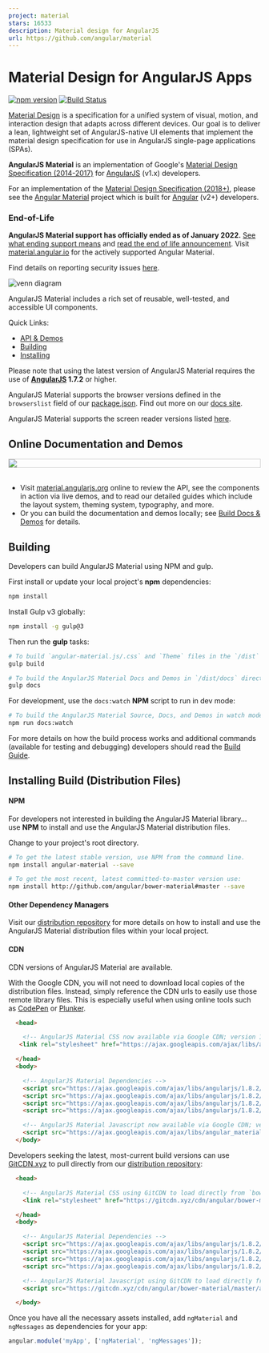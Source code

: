 ```yaml
---
project: material
stars: 16533
description: Material design for AngularJS
url: https://github.com/angular/material
---
```


# Material Design for AngularJS Apps
[![npm version](https://badge.fury.io/js/angular-material.svg)](https://www.npmjs.com/package/angular-material)
[![Build Status](https://travis-ci.org/angular/material.svg)](https://travis-ci.org/angular/material)

[Material Design](https://material.io/archive/guidelines/) is a specification for a
unified system of visual, motion, and interaction design that adapts across different devices. Our
goal is to deliver a lean, lightweight set of AngularJS-native UI elements that implement the
material design specification for use in AngularJS single-page applications (SPAs).

**AngularJS Material** is an implementation of Google's 
[Material Design Specification (2014-2017)](https://material.io/archive/guidelines/material-design/)
for [AngularJS](https://angularjs.org) (v1.x) developers.

For an implementation of the [Material Design Specification (2018+)](https://material.io/design/),
please see the [Angular Material](https://material.angular.io/) project which is built for
[Angular](https://angular.io) (v2+) developers.

### <a name="lts"></a> End-of-Life

**AngularJS Material support has officially ended as of January 2022.**
[See what ending support means](https://docs.angularjs.org/misc/version-support-status)
and [read the end of life announcement](https://goo.gle/angularjs-end-of-life). Visit
[material.angular.io](https://material.angular.io) for the actively supported Angular Material.

Find details on reporting security issues
[here](https://github.com/angular/material/blob/master/SECURITY.md).

![venn diagram](https://cloud.githubusercontent.com/assets/210413/5077572/30dfc2f0-6e6a-11e4-9723-07c918128f4f.png)

AngularJS Material includes a rich set of reusable, well-tested, and accessible UI components.

Quick Links:

*  [API & Demos](#demos)
*  [Building](#building)
*  [Installing](#installing)


Please note that using the latest version of AngularJS Material requires the use of
**[AngularJS](https://angularjs.org/) 1.7.2** or higher.

AngularJS Material supports the browser versions defined in the `browserslist` field
of our [package.json](package.json). Find out more on our
[docs site](https://material.angularjs.org/latest/#browser-support).

AngularJS Material supports the screen reader versions listed
[here](https://material.angularjs.org/latest/#screen-reader-support).

## <a name="demos"></a> Online Documentation and Demos

<div style="border: 1px solid #ccc">
  <img src="https://user-images.githubusercontent.com/3506071/93010488-11578980-f55b-11ea-9ea3-c4a7bffd20b9.png" style="display:block;">
</div><br>

- Visit [material.angularjs.org](https://material.angularjs.org/) online to review the API, see the
  components in action via live demos, and to read our detailed guides which include the layout system,
  theming system, typography, and more.
- Or you can build the documentation and demos locally; see
  [Build Docs & Demos](https://github.com/angular/material/tree/master/docs/README.md) for details.

## <a name="building"></a> Building

Developers can build AngularJS Material using NPM and gulp.

First install or update your local project's **npm** dependencies:

```bash
npm install
```

Install Gulp v3 globally:

```bash
npm install -g gulp@3
```

Then run the **gulp** tasks:

```bash
# To build `angular-material.js/.css` and `Theme` files in the `/dist` directory
gulp build

# To build the AngularJS Material Docs and Demos in `/dist/docs` directory
gulp docs
```

For development, use the `docs:watch` **NPM** script to run in dev mode:

```bash
# To build the AngularJS Material Source, Docs, and Demos in watch mode
npm run docs:watch
```

For more details on how the build process works and additional commands (available for testing and
debugging) developers should read the [Build Guide](docs/guides/BUILD.md).

## <a name="installing"></a> Installing Build (Distribution Files)

#### NPM

For developers not interested in building the AngularJS Material library... use **NPM** to install
and use the AngularJS Material distribution files.

Change to your project's root directory.

```bash
# To get the latest stable version, use NPM from the command line.
npm install angular-material --save

# To get the most recent, latest committed-to-master version use:
npm install http://github.com/angular/bower-material#master --save
```

#### Other Dependency Managers

Visit our [distribution repository](https://github.com/angular/bower-material/blob/master/README.md)
for more details on how to install and use the AngularJS Material distribution files within your local
project.

#### CDN

CDN versions of AngularJS Material are available.

With the Google CDN, you will not need to download local copies of the distribution files. Instead,
simply reference the CDN urls to easily use those remote library files. This is especially useful
when using online tools such as [CodePen](http://codepen.io/) or [Plunker](http://plnkr.co/).

```html
  <head>

    <!-- AngularJS Material CSS now available via Google CDN; version 1.2.1 used here -->
   <link rel="stylesheet" href="https://ajax.googleapis.com/ajax/libs/angular_material/1.2.1/angular-material.min.css">

  </head>
  <body>

    <!-- AngularJS Material Dependencies -->
    <script src="https://ajax.googleapis.com/ajax/libs/angularjs/1.8.2/angular.min.js"></script>
    <script src="https://ajax.googleapis.com/ajax/libs/angularjs/1.8.2/angular-animate.min.js"></script>
    <script src="https://ajax.googleapis.com/ajax/libs/angularjs/1.8.2/angular-aria.min.js"></script>
    <script src="https://ajax.googleapis.com/ajax/libs/angularjs/1.8.2/angular-messages.min.js"></script>

    <!-- AngularJS Material Javascript now available via Google CDN; version 1.2.1 used here -->
    <script src="https://ajax.googleapis.com/ajax/libs/angular_material/1.2.1/angular-material.min.js"></script>
  </body>
```

Developers seeking the latest, most-current build versions can use [GitCDN.xyz](https://gitcdn.xyz/) to
pull directly from our [distribution repository](https://github.com/angular/bower-material):

```html
  <head>

    <!-- AngularJS Material CSS using GitCDN to load directly from `bower-material/master` -->
    <link rel="stylesheet" href="https://gitcdn.xyz/cdn/angular/bower-material/master/angular-material.css">

  </head>
  <body>

    <!-- AngularJS Material Dependencies -->
    <script src="https://ajax.googleapis.com/ajax/libs/angularjs/1.8.2/angular.js"></script>
    <script src="https://ajax.googleapis.com/ajax/libs/angularjs/1.8.2/angular-animate.js"></script>
    <script src="https://ajax.googleapis.com/ajax/libs/angularjs/1.8.2/angular-aria.js"></script>
    <script src="https://ajax.googleapis.com/ajax/libs/angularjs/1.8.2/angular-messages.min.js"></script>

    <!-- AngularJS Material Javascript using GitCDN to load directly from `bower-material/master` -->
    <script src="https://gitcdn.xyz/cdn/angular/bower-material/master/angular-material.js"></script>

  </body>
```

Once you have all the necessary assets installed, add `ngMaterial` and `ngMessages` as dependencies for your
app:

```javascript
angular.module('myApp', ['ngMaterial', 'ngMessages']);
```

